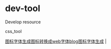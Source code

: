 # dev-tool
Develop resource

css_tool

<a href="https://icomoon.io/app/#/select" >图标字体生成图标转换成web字体blog</a><a href="https://icomoon.io/app/#/select" >图标字体生成</a> |


